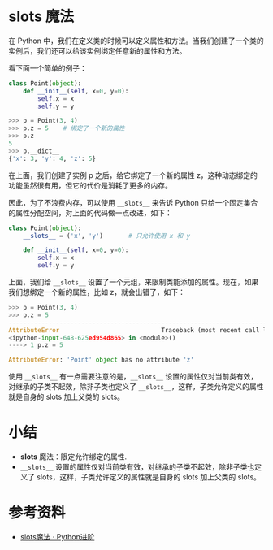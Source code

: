 # slots 魔法

在 Python 中，我们在定义类的时候可以定义属性和方法。当我们创建了一个类的实例后，我们还可以给该实例绑定任意新的属性和方法。

看下面一个简单的例子：

```python
class Point(object):    
    def __init__(self, x=0, y=0):
        self.x = x
        self.y = y

>>> p = Point(3, 4)
>>> p.z = 5    # 绑定了一个新的属性
>>> p.z
5
>>> p.__dict__
{'x': 3, 'y': 4, 'z': 5}
```

在上面，我们创建了实例 p 之后，给它绑定了一个新的属性 z，这种动态绑定的功能虽然很有用，但它的代价是消耗了更多的内存。

因此，为了不浪费内存，可以使用 `__slots__` 来告诉 Python 只给一个固定集合的属性分配空间，对上面的代码做一点改进，如下：

```python
class Point(object):
    __slots__ = ('x', 'y')       # 只允许使用 x 和 y

    def __init__(self, x=0, y=0):
        self.x = x
        self.y = y
```

上面，我们给 `__slots__` 设置了一个元组，来限制类能添加的属性。现在，如果我们想绑定一个新的属性，比如 z，就会出错了，如下：

```python
>>> p = Point(3, 4)
>>> p.z = 5
---------------------------------------------------------------------------
AttributeError                            Traceback (most recent call last)
<ipython-input-648-625ed954d865> in <module>()
----> 1 p.z = 5

AttributeError: 'Point' object has no attribute 'z'
```

使用 `__slots__` 有一点需要注意的是，`__slots__` 设置的属性仅对当前类有效，对继承的子类不起效，除非子类也定义了 `__slots__`，这样，子类允许定义的属性就是自身的 slots 加上父类的 slots。

# 小结

- __slots__ 魔法：限定允许绑定的属性.
- `__slots__` 设置的属性仅对当前类有效，对继承的子类不起效，除非子类也定义了 slots，这样，子类允许定义的属性就是自身的 slots 加上父类的 slots。

# 参考资料

- [slots魔法 · Python进阶](https://eastlakeside.gitbooks.io/interpy-zh/content/slots_magic/)


